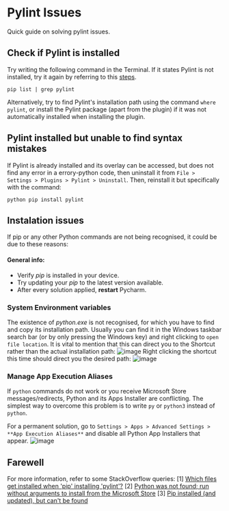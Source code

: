 # Pylint Issues
Quick guide on solving pylint issues. 

## Check if Pylint is installed
Try writing the following command in the Terminal. If it states Pylint is not installed, try it again by referring to this [steps](#Pylint-installed-but-unable-to-find-syntax-mistakes).
```
pip list | grep pylint
```
Alternatively, try to find Pylint's installation path using the command `where pylint`, or install the Pylint package (apart from the plugin) if it was not automatically installed when installing the plugin.

## Pylint installed but unable to find syntax mistakes
If Pylint is already installed and its overlay can be accessed, but does not find any error in a errory-python code, then uninstall it from `File > Settings > Plugins > Pylint > Uninstall`. Then, reinstall it but specifically with the command:
```
python pip install pylint
```

## Instalation issues
If pip or any other Python commands are not being recognised, it could be due to these reasons:

#### General info:
- Verify *pip* is installed in your device.
- Try updating your *pip* to the latest version available.
- After every solution applied, **restart** Pycharm.

### System Environment variables
The existence of *python.exe* is not recognised, for which you have to find and copy its installation path. Usually you can find it in the Windows taskbar search bar (or by only pressing the Windows key) and right clicking to `open file location`. It is vital to mention that this can direct you to the Shortcut rather than the actual installation path:
![image](https://github.com/user-attachments/assets/bfe7cdaa-2a99-410a-b51f-baa89a91135a)
Right clicking the shortcut this time should direct you the desired path:
![image](https://github.com/user-attachments/assets/44a2ec08-a0b3-44d5-b28c-b84cb896ccee)

### Manage App Execution Aliases
If `python` commands do not work or you receive Microsoft Store messages/redirects, Python and its Apps Installer are conflicting. The simplest way to overcome this problem is to write `py` or `python3` instead of `python`.

For a permanent solution, go to `Settings > Apps > Advanced Settings > **App Execution Aliases**` and disable all Python App Installers that appear.
![image](https://github.com/user-attachments/assets/1e86140a-3720-4994-916f-93503ec6e6ee)

## Farewell
For more information, refer to some StackOverflow queries:
[1] [Which files get installed when 'pip' installing 'pylint'?](https://stackoverflow.com/questions/51358987/which-files-get-installed-when-pip-installing-pylint)
[2] [Python was not found; run without arguments to install from the Microsoft Store](https://stackoverflow.com/questions/65348890/python-was-not-found-run-without-arguments-to-install-from-the-microsoft-store) 
[3] [Pip installed (and updated), but can't be found](https://stackoverflow.com/questions/71110397/pip-installed-and-updated-but-cant-be-found?)
